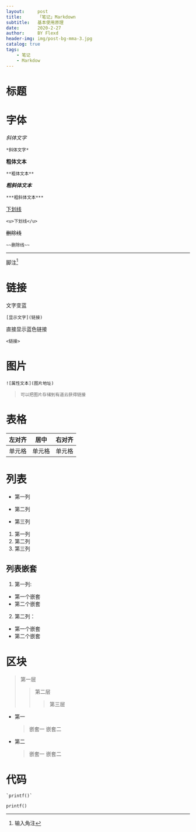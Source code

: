 ```yaml
---
layout:     post
title:      「笔记」Markdown
subtitle:   基本使用原理
date:       2020-2-27
author:     BY Flexd
header-img: img/post-bg-mma-3.jpg
catalog: true
tags:
    - 笔记
    - Markdow
---
```


# 标题
#

##

###

####

# 字体
*斜体文字*

	*斜体文字*
**粗体文本**

	**粗体文本**
***粗斜体文本***

	***粗斜体文本***
<u>下划线</u>

	<u>下划线</u>
~~删除线~~

	~~删除线~~

---

脚注[^输入显示的文字]
[^输入显示的文字]: 输入角注

# 链接
文字变蓝

	[显示文字](链接)
 直接显示蓝色链接

	<链接>

# 图片
	![属性文本](图片地址)

>`可以把图片存储到有道云获得链接`

# 表格

左对齐|居中|右对齐
:-|:-:|-:
单元格|单元格|单元格

# 列表
* 第一列
+ 第二列
- 第三列

1. 第一列
2. 第二列
3. 第三列

## 列表嵌套
1. 第一列:
* 第一个嵌套
* 第二个嵌套
2. 第二列：
* 第一个嵌套
* 第二个嵌套

# 区块
> 第一层
>> 第二层
>>> 第三层

* 第一
	>嵌套一
	>嵌套二
* 第二
	>嵌套一
	>嵌套二

# 代码
	`printf()`

	printf()

